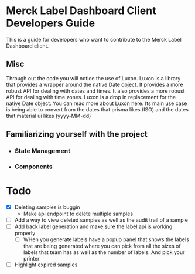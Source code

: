 # Merck Label Dashboard Client Developers Guide

This is a guide for developers who want to contribute to the Merck Label Dashboard client.

## Misc
Through out the code you will notice the use of Luxon. Luxon is a library that provides a wrapper around the native Date object. It provides a more robust API for dealing with dates and times. It also provides a more robust API for dealing with time zones. Luxon is a drop in replacement for the native Date object. You can read more about Luxon [here](https://moment.github.io/luxon/).
Its main use case is being able to convert from the dates that prisma likes (ISO) and the dates that material ui likes (yyyy-MM-dd)

## Familiarizing yourself with the project

- ### State Management

- ### Components

# Todo
- [x] Deleting samples is buggin  
    - Make api endpoint to delete multiple samples
- [ ] Add a way to view deleted samples as well as the audit trail of a sample
- [ ] Add back label generation and make sure the label api is working properly
    - [ ] WHen you generate labels have a popup panel that shows the labels that are being generated
          where you can pick from all the sizes of labels that team has as well as the number of labels.
          And pick your printer
- [ ] Highlight expired samples
